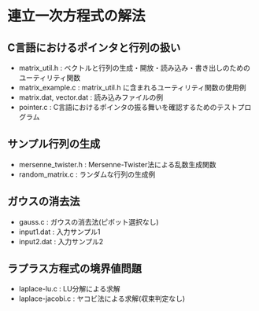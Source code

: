 # 連立一次方程式の解法

## C言語におけるポインタと行列の扱い

- matrix_util.h : ベクトルと行列の生成・開放・読み込み・書き出しのためのユーティリティ関数
- matrix_example.c : matrix_util.h に含まれるユーティリティ関数の使用例
- matrix.dat, vector.dat : 読み込みファイルの例
- pointer.c : C言語におけるポインタの振る舞いを確認するためのテストプログラム

## サンプル行列の生成

- mersenne_twister.h : Mersenne-Twister法による乱数生成関数
- random_matrix.c : ランダムな行列の生成例

## ガウスの消去法

- gauss.c : ガウスの消去法(ピボット選択なし)
- input1.dat : 入力サンプル1
- input2.dat : 入力サンプル2

## ラプラス方程式の境界値問題

- laplace-lu.c : LU分解による求解
- laplace-jacobi.c : ヤコビ法による求解(収束判定なし)
